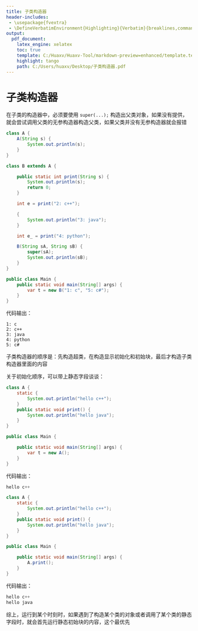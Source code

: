 ```yaml
---
title: 子类构造器
header-includes:
 - \usepackage{fvextra}
 - \DefineVerbatimEnvironment{Highlighting}{Verbatim}{breaklines,commandchars=\\\{\}}
output:
  pdf_document:
    latex_engine: xelatex
    toc: true
    template: C:/Huaxv/Huaxv-Tool/markdown-preview=enhanced/template.tex
    highlight: tango
    path: C:/Users/huaxv/Desktop/子类构造器.pdf
---
```


# 子类构造器

在子类的构造器中，必须要使用 `super(...);` 构造出父类对象，如果没有提供，就会尝试调用父类的无参构造器构造父类，如果父类并没有无参构造器就会报错



```java
class A {
    A(String s) {
        System.out.println(s);
    }
}

class B extends A {

    public static int print(String s) {
        System.out.println(s);
        return 0;
    }

    int e = print("2: c++");

    {
        System.out.println("3: java");
    }

    int e_ = print("4: python");

    B(String sA, String sB) {
        super(sA);
        System.out.println(sB);
    }
}

public class Main {
    public static void main(String[] args) {
        var t = new B("1: c", "5: c#");
    }
}
```

代码输出：

```
1: c
2: c++
3: java
4: python
5: c#
```

子类构造器的顺序是：先构造超类，在构造显示初始化和初始块，最后才构造子类构造器里面的内容

关于初始化顺序，可以带上静态字段谈谈：

```java
class A {
    static {
        System.out.println("hello c++");
    }
    public static void print() {
        System.out.println("hello java");
    }
}

public class Main {

    public static void main(String[] args) {
        var t = new A();
    }
}
```

代码输出：

```java
hello c++
```

```java
class A {
    static {
        System.out.println("hello c++");
    }
    public static void print() {
        System.out.println("hello java");
    }
}

public class Main {

    public static void main(String[] args) {
        A.print();
    }
}
```

代码输出：

```java
hello c++
hello java
```

综上，运行到某个时刻时，如果遇到了构造某个类的对象或者调用了某个类的静态字段时，就会首先运行静态初始块的内容，这个最优先
